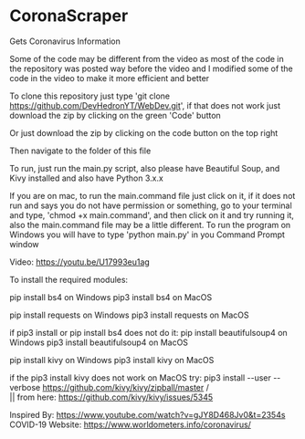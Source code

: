 # CoronaScraper
Gets Coronavirus Information

Some of the code may be different from the video as most of the code in the repository was posted way before the video and I modified some of the code in the video to make it more efficient and better


To clone this repository just type 'git clone https://github.com/DevHedronYT/WebDev.git', if that does not work just download the zip by clicking on the green 'Code' button
 
Or just download the zip by clicking on the code button on the top right

Then navigate to the folder of this file

To run, just run the main.py script, also please have Beautiful Soup, and Kivy installed and also have Python 3.x.x

If you are on mac, to run the main.command file just click on it, if it does not run and says you do not have permission or something, go to your terminal and type, 'chmod +x main.command', and then click on it and try running it, also the main.command file may be a little different. To run the program on Windows you will have to type 'python main.py' in you Command Prompt window

Video: https://youtu.be/U17993eu1ag

To install the required modules:

pip install bs4 on Windows
pip3 install bs4 on MacOS

pip install requests on Windows
pip3 install requests on MacOS

if pip3 install or pip install bs4 does not do it:
  pip install beautifulsoup4 on Windows
  pip3 install beautifulsoup4 on MacOS

pip install kivy on Windows
pip3 install kivy on MacOS

if the pip3 install kivy does not work on MacOS try:
  pip3 install --user --verbose https://github.com/kivy/kivy/zipball/master
/\
||
from here: https://github.com/kivy/kivy/issues/5345

Inspired By: https://www.youtube.com/watch?v=gJY8D468Jv0&t=2354s
COVID-19 Website: https://www.worldometers.info/coronavirus/
